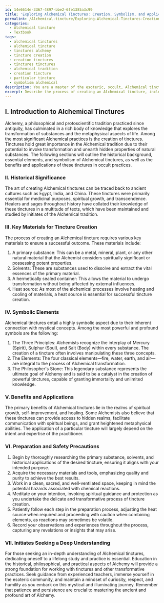 ```yaml
---
id: 14e6614e-3367-4897-bbe2-6fe1385a3c99
title: 'Exploring Alchemical Tinctures: Creation, Symbolism, and Applications'
permalink: /Alchemical-tincture/Exploring-Alchemical-Tinctures-Creation-Symbolism-and-Applications/
categories:
  - Alchemical tincture
  - Textbook
tags:
  - alchemical tinctures
  - alchemical tincture
  - tinctures alchemy
  - tincture creation
  - creation tinctures
  - tinctures tinctures
  - alchemical tradition
  - creation tincture
  - particular tincture
  - symbolism alchemical
description: You are a master of the esoteric, occult, Alchemical tincture and education, you have written many textbooks on the subject in ways that provide students with rich and deep understanding of the subject. You are being asked to write textbook-like sections on a topic and you do it with full context, explainability, and reliability in accuracy to the true facts of the topic at hand, in a textbook style that a student would easily be able to learn from, in a rich, engaging, and contextual way. Always include relevant context (such as formulas and history), related concepts, and in a way that someone can gain deep insights from.
excerpt: Describe the process of creating an Alchemical tincture, including its historical significance, key materials, and symbolic elements, as well as the benefits and applications of this tincture within the context of occult practices. Provide detailed instructions for the preparation, safety precautions, and use of the tincture for initiates seeking a deep understanding of this ancient esoteric knowledge.
---
```

## I. Introduction to Alchemical Tinctures

Alchemy, a philosophical and protoscientific tradition practiced since antiquity, has culminated in a rich body of knowledge that explores the transformation of substances and the metaphysical aspects of life. Among the most significant Alchemical practices is the creation of tinctures. Tinctures hold great importance in the Alchemical tradition due to their potential to invoke transformation and unearth hidden properties of natural substances. The following sections will outline the historical background, essential elements, and symbolism of Alchemical tinctures, as well as the benefits and applications of these tinctures in occult practices.

### II. Historical Significance

The art of creating Alchemical tinctures can be traced back to ancient cultures such as Egypt, India, and China. These tinctures were primarily essential for medicinal purposes, spiritual growth, and transcendence. Healers and sages throughout history have collated their knowledge of these tinctures in a multitude of texts, which have been maintained and studied by initiates of the Alchemical tradition.

### III. Key Materials for Tincture Creation

The process of creating an Alchemical tincture requires various key materials to ensure a successful outcome. These materials include:

1. A primary substance: This can be a metal, mineral, plant, or any other natural material that the Alchemist considers spiritually significant or possessing potent properties.
2. Solvents: These are substances used to dissolve and extract the vital essences of the primary material.
3. A hermetically sealed container: This allows the material to undergo transformation without being affected by external influences.
4. Heat source: As most of the alchemical processes involve heating and cooling of materials, a heat source is essential for successful tincture creation.

### IV. Symbolic Elements

Alchemical tinctures entail a highly symbolic aspect due to their inherent connection with mystical concepts. Among the most powerful and profound symbols are the following:

1. The Three Principles: Alchemists recognize the interplay of Mercury (Spirit), Sulphur (Soul), and Salt (Body) within every substance. The creation of a tincture often involves manipulating these three concepts.
2. The Elements: The four classical elements—fire, water, earth, and air—are integral to the process of Alchemical transformation.
3. The Philosopher's Stone: This legendary substance represents the ultimate goal of Alchemy and is said to be a catalyst in the creation of powerful tinctures, capable of granting immortality and unlimited knowledge.

### V. Benefits and Applications

The primary benefits of Alchemical tinctures lie in the realms of spiritual growth, self-improvement, and healing. Some Alchemists also believe that these tinctures can provide access to hidden realms, facilitate communication with spiritual beings, and grant heightened metaphysical abilities. The application of a particular tincture will largely depend on the intent and expertise of the practitioner.

### VI. Preparation and Safety Precautions

1. Begin by thoroughly researching the primary substance, solvents, and historical applications of the desired tincture, ensuring it aligns with your intended purpose.
2. Acquire the necessary materials and tools, emphasizing quality and purity to achieve the best results.
3. Work in a clean, sacred, and well-ventilated space, keeping in mind the potential hazards associated with chemical reactions.
4. Meditate on your intention, invoking spiritual guidance and protection as you undertake the delicate and transformative process of tincture creation.
5. Patiently follow each step in the preparation process, adjusting the heat source when required and proceeding with caution when combining elements, as reactions may sometimes be volatile.
6. Record your observations and experiences throughout the process, capturing any revelations or insights that may arise.

### VII. Initiates Seeking a Deep Understanding

For those seeking an in-depth understanding of Alchemical tinctures, dedicating oneself to a lifelong study and practice is essential. Education in the historical, philosophical, and practical aspects of Alchemy will provide a strong foundation for working with tinctures and other transformative practices. Seek guidance from experienced teachers, immerse yourself in the esoteric community, and maintain a mindset of curiosity, respect, and humility as you embark on this mystical and illuminating journey. Remember that patience and persistence are crucial to mastering the ancient and profound art of Alchemy.
